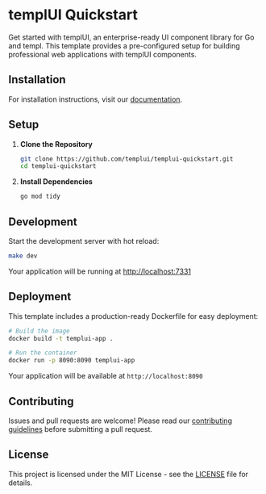 # templUI Quickstart

Get started with templUI, an enterprise-ready UI component library for Go and templ. This template provides a pre-configured setup for building professional web applications with templUI components.

## Installation

For installation instructions, visit our [documentation](https://templui.io/docs/how-to-use#requirements).

## Setup

1. **Clone the Repository**

   ```bash
   git clone https://github.com/templui/templui-quickstart.git
   cd templui-quickstart
   ```

2. **Install Dependencies**

   ```bash
   go mod tidy
   ```

## Development

Start the development server with hot reload:

```bash
make dev
```

Your application will be running at [http://localhost:7331](http://localhost:7331)

## Deployment

This template includes a production-ready Dockerfile for easy deployment:

```bash
# Build the image
docker build -t templui-app .

# Run the container
docker run -p 8090:8090 templui-app
```

Your application will be available at `http://localhost:8090`

## Contributing

Issues and pull requests are welcome! Please read our [contributing guidelines](https://github.com/templui/templui/blob/main/CONTRIBUTING.md) before submitting a pull request.

## License

This project is licensed under the MIT License - see the [LICENSE](LICENSE) file for details.
